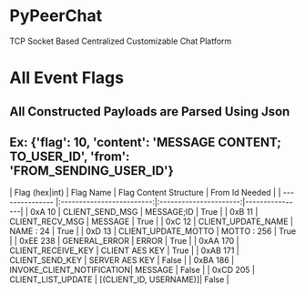 # PyPeerChat
TCP Socket Based Centralized Customizable Chat Platform

# All Event Flags
## All Constructed Payloads are Parsed Using Json
## Ex: {'flag': 10, 'content': 'MESSAGE CONTENT; TO_USER_ID', 'from': 'FROM_SENDING_USER_ID'}

| Flag  (hex|int) | Flag Name                 | Flag Content Structure | From Id Needed |
| --------------- |:-------------------------:|:----------------------:|----------------|
| 0xA          10 | CLIENT_SEND_MSG           | MESSAGE;ID             | True           |
| 0xB          11 | CLIENT_RECV_MSG           | MESSAGE                | True           |
| 0xC          12 | CLIENT_UPDATE_NAME        | NAME  : 24             | True           |
| 0xD          13 | CLIENT_UPDATE_MOTTO       | MOTTO : 256            | True           |
| 0xEE        238 | GENERAL_ERROR             | ERROR                  | True           |
| 0xAA        170 | CLIENT_RECEIVE_KEY        | CLIENT AES KEY         | True           |
| 0xAB        171 | CLIENT_SEND_KEY           | SERVER AES KEY         | False          |
| 0xBA        186 | INVOKE_CLIENT_NOTIFICATION| MESSAGE                | False          |
| 0xCD        205 | CLIENT_LIST_UPDATE        | [(CLIENT_ID, USERNAME)]| False          |
